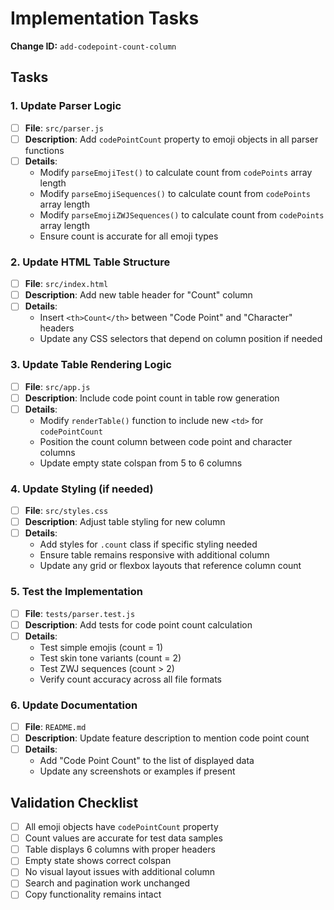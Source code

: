 # Implementation Tasks

**Change ID:** `add-codepoint-count-column`

## Tasks

### 1. Update Parser Logic
- [ ] **File**: `src/parser.js`
- [ ] **Description**: Add `codePointCount` property to emoji objects in all parser functions
- [ ] **Details**: 
  - Modify `parseEmojiTest()` to calculate count from `codePoints` array length
  - Modify `parseEmojiSequences()` to calculate count from `codePoints` array length  
  - Modify `parseEmojiZWJSequences()` to calculate count from `codePoints` array length
  - Ensure count is accurate for all emoji types

### 2. Update HTML Table Structure  
- [ ] **File**: `src/index.html`
- [ ] **Description**: Add new table header for "Count" column
- [ ] **Details**:
  - Insert `<th>Count</th>` between "Code Point" and "Character" headers
  - Update any CSS selectors that depend on column position if needed

### 3. Update Table Rendering Logic
- [ ] **File**: `src/app.js` 
- [ ] **Description**: Include code point count in table row generation
- [ ] **Details**:
  - Modify `renderTable()` function to include new `<td>` for `codePointCount`
  - Position the count column between code point and character columns
  - Update empty state colspan from 5 to 6 columns

### 4. Update Styling (if needed)
- [ ] **File**: `src/styles.css`
- [ ] **Description**: Adjust table styling for new column
- [ ] **Details**:
  - Add styles for `.count` class if specific styling needed
  - Ensure table remains responsive with additional column
  - Update any grid or flexbox layouts that reference column count

### 5. Test the Implementation
- [ ] **File**: `tests/parser.test.js`
- [ ] **Description**: Add tests for code point count calculation
- [ ] **Details**:
  - Test simple emojis (count = 1)
  - Test skin tone variants (count = 2) 
  - Test ZWJ sequences (count > 2)
  - Verify count accuracy across all file formats

### 6. Update Documentation
- [ ] **File**: `README.md`
- [ ] **Description**: Update feature description to mention code point count
- [ ] **Details**:
  - Add "Code Point Count" to the list of displayed data
  - Update any screenshots or examples if present

## Validation Checklist

- [ ] All emoji objects have `codePointCount` property
- [ ] Count values are accurate for test data samples
- [ ] Table displays 6 columns with proper headers
- [ ] Empty state shows correct colspan
- [ ] No visual layout issues with additional column
- [ ] Search and pagination work unchanged
- [ ] Copy functionality remains intact